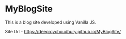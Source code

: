 # MyBlogSite
This is a blog site developed using Vanilla JS.

Site Url -  https://deeproychoudhury.github.io/MyBlogSite/
